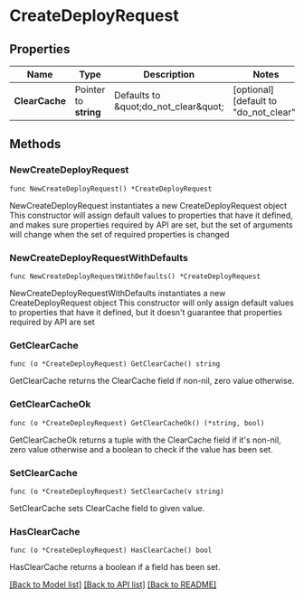 # CreateDeployRequest

## Properties

Name | Type | Description | Notes
------------ | ------------- | ------------- | -------------
**ClearCache** | Pointer to **string** | Defaults to \&quot;do_not_clear\&quot; | [optional] [default to "do_not_clear"]

## Methods

### NewCreateDeployRequest

`func NewCreateDeployRequest() *CreateDeployRequest`

NewCreateDeployRequest instantiates a new CreateDeployRequest object
This constructor will assign default values to properties that have it defined,
and makes sure properties required by API are set, but the set of arguments
will change when the set of required properties is changed

### NewCreateDeployRequestWithDefaults

`func NewCreateDeployRequestWithDefaults() *CreateDeployRequest`

NewCreateDeployRequestWithDefaults instantiates a new CreateDeployRequest object
This constructor will only assign default values to properties that have it defined,
but it doesn't guarantee that properties required by API are set

### GetClearCache

`func (o *CreateDeployRequest) GetClearCache() string`

GetClearCache returns the ClearCache field if non-nil, zero value otherwise.

### GetClearCacheOk

`func (o *CreateDeployRequest) GetClearCacheOk() (*string, bool)`

GetClearCacheOk returns a tuple with the ClearCache field if it's non-nil, zero value otherwise
and a boolean to check if the value has been set.

### SetClearCache

`func (o *CreateDeployRequest) SetClearCache(v string)`

SetClearCache sets ClearCache field to given value.

### HasClearCache

`func (o *CreateDeployRequest) HasClearCache() bool`

HasClearCache returns a boolean if a field has been set.


[[Back to Model list]](../README.md#documentation-for-models) [[Back to API list]](../README.md#documentation-for-api-endpoints) [[Back to README]](../README.md)


